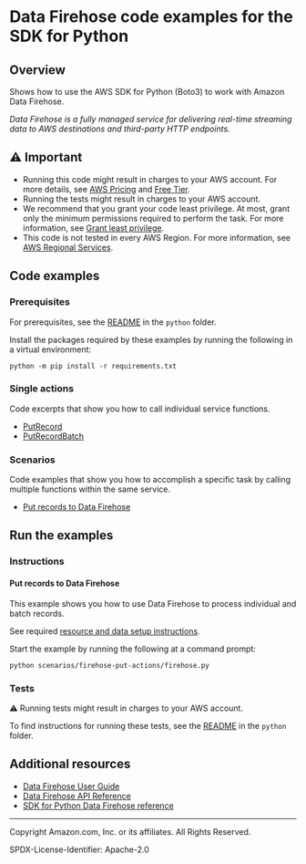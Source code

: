 # Data Firehose code examples for the SDK for Python

## Overview

Shows how to use the AWS SDK for Python (Boto3) to work with Amazon Data Firehose.

<!--custom.overview.start-->
<!--custom.overview.end-->

_Data Firehose is a fully managed service for delivering real-time streaming data to AWS destinations and third-party HTTP endpoints._

## ⚠ Important

* Running this code might result in charges to your AWS account. For more details, see [AWS Pricing](https://aws.amazon.com/pricing/) and [Free Tier](https://aws.amazon.com/free/).
* Running the tests might result in charges to your AWS account.
* We recommend that you grant your code least privilege. At most, grant only the minimum permissions required to perform the task. For more information, see [Grant least privilege](https://docs.aws.amazon.com/IAM/latest/UserGuide/best-practices.html#grant-least-privilege).
* This code is not tested in every AWS Region. For more information, see [AWS Regional Services](https://aws.amazon.com/about-aws/global-infrastructure/regional-product-services).

<!--custom.important.start-->
<!--custom.important.end-->

## Code examples

### Prerequisites

For prerequisites, see the [README](../../README.md#Prerequisites) in the `python` folder.

Install the packages required by these examples by running the following in a virtual environment:

```
python -m pip install -r requirements.txt
```

<!--custom.prerequisites.start-->
<!--custom.prerequisites.end-->

### Single actions

Code excerpts that show you how to call individual service functions.

- [PutRecord](scenarios/firehose-put-actions/firehose.py#L33)
- [PutRecordBatch](scenarios/firehose-put-actions/firehose.py#L33)

### Scenarios

Code examples that show you how to accomplish a specific task by calling multiple
functions within the same service.

- [Put records to Data Firehose](scenarios/firehose-put-actions/firehose.py)


<!--custom.examples.start-->
<!--custom.examples.end-->

## Run the examples

### Instructions


<!--custom.instructions.start-->
<!--custom.instructions.end-->



#### Put records to Data Firehose

This example shows you how to use Data Firehose to process individual and batch records.


<!--custom.scenario_prereqs.firehose_Scenario_PutRecords.start-->
See required [resource and data setup instructions](../../../scenarios/features/firehose/README.md).
<!--custom.scenario_prereqs.firehose_Scenario_PutRecords.end-->

Start the example by running the following at a command prompt:

```
python scenarios/firehose-put-actions/firehose.py
```


<!--custom.scenarios.firehose_Scenario_PutRecords.start-->
<!--custom.scenarios.firehose_Scenario_PutRecords.end-->

### Tests

⚠ Running tests might result in charges to your AWS account.


To find instructions for running these tests, see the [README](../../README.md#Tests)
in the `python` folder.



<!--custom.tests.start-->
<!--custom.tests.end-->

## Additional resources

- [Data Firehose User Guide](https://docs.aws.amazon.com/firehose/latest/dev/what-is-this-service.html)
- [Data Firehose API Reference](https://docs.aws.amazon.com/firehose/latest/APIReference/Welcome.html)
- [SDK for Python Data Firehose reference](https://boto3.amazonaws.com/v1/documentation/api/latest/reference/services/kinesis-firehose.html)

<!--custom.resources.start-->
<!--custom.resources.end-->

---

Copyright Amazon.com, Inc. or its affiliates. All Rights Reserved.

SPDX-License-Identifier: Apache-2.0